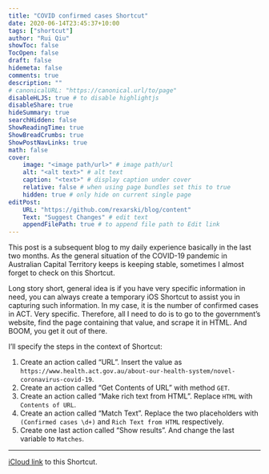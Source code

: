 ```yaml
---
title: "COVID confirmed cases Shortcut"
date: 2020-06-14T23:45:37+10:00
tags: ["shortcut"]
author: "Rui Qiu"
showToc: false
TocOpen: false
draft: false
hidemeta: false
comments: true
description: ""
# canonicalURL: "https://canonical.url/to/page"
disableHLJS: true # to disable highlightjs
disableShare: true
hideSummary: true
searchHidden: false
ShowReadingTime: true
ShowBreadCrumbs: true
ShowPostNavLinks: true
math: false
cover:
    image: "<image path/url>" # image path/url
    alt: "<alt text>" # alt text
    caption: "<text>" # display caption under cover
    relative: false # when using page bundles set this to true
    hidden: true # only hide on current single page
editPost:
    URL: "https://github.com/rexarski/blog/content"
    Text: "Suggest Changes" # edit text
    appendFilePath: true # to append file path to Edit link
---
```


This post is a subsequent blog to my daily experience basically in the last two months. As the general situation of the COVID-19 pandemic in Australian Capital Territory keeps is keeping stable, sometimes I almost forget to check on this Shortcut.

Long story short, general idea is if you have very specific information in need, you can always create a temporary iOS Shortcut to assist you in capturing such information. In my case, it is the number of confirmed cases in ACT. Very specific. Therefore, all I need to do is to go to the government’s website, find the page containing that value, and scrape it in HTML. And BOOM, you get it out of there.

I’ll specify the steps in the context of Shortcut:

1. Create an action called “URL”. Insert the value as `https://www.health.act.gov.au/about-our-health-system/novel-coronavirus-covid-19`.
2. Create an action called “Get Contents of URL” with method `GET`.
3. Create an action called “Make rich text from HTML”. Replace `HTML` with `Contents of URL`.
4. Create an action called “Match Text”. Replace the two placeholders with `(Confirmed cases \d+)` and `Rich Text from HTML` respectively.
5. Create one last action called “Show results”. And change the last variable to `Matches`.

---

[iCloud link](https://www.icloud.com/shortcuts/4a686cfbcb38406f8228a5e805567bb5) to this Shortcut.
